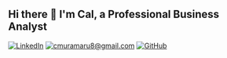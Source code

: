 ## Hi there 👋 I'm Cal, a Professional Business Analyst
 [![LinkedIn](https://img.shields.io/badge/-LinkedIn-blue?style=flat&logo=linkedin&logoColor=white&label=)](https://www.linkedin.com/in/calmuramaru/)
 [![cmuramaru8@gmail.com](https://img.shields.io/badge/-Email-red?style=flat&logo=gmail&logoColor=white)](mailto:cmuramaru8@gmail.com) [![GitHub](https://img.shields.io/badge/-GitHub-purple?style=flat&logo=github&logoColor=white)](https://github.com/calmuramaru)



<!--
**cmuramaru/CMURAMARU** is a ✨ _special_ ✨ repository because its `README.md` (this file) appears on your GitHub profile. 

🔭 I’m currently working on creating engaging educational content and sustainability-focused projects. I aim to make complex information accessible and inspiring for all learners.

🌱 I’m currently learning advanced data visualization and sustainable tech solutions. These skills will help me design content that’s both insightful and impactful.

👯 I’m looking to collaborate on educational media, data-driven storytelling, and net-zero initiatives. I believe collaboration leads to stronger, more innovative results.

🤔 I’m looking for help with scaling digital content for broader audiences. Reaching more people means creating greater positive change.

💬 Ask me about instructional design, simplifying complex topics, and creative project planning. I enjoy breaking down challenges into clear, practical steps.

📫 How to reach me: [Your Email] | [Your LinkedIn]. I’m always open to connecting with like-minded professionals and new opportunities.

😄 Pronouns: they/them (or yours). I value inclusivity and respect in every interaction.

⚡ Fun fact: I can explain climate science in under a minute… and make it entertaining. I’ve been told it’s like watching a mini TED Talk.
